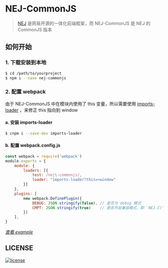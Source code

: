 # NEJ-CommonJS
> [NEJ](https://github.com/genify/nej) 是网易开源的一体化前端框架，而 NEJ-CommonJS 是 NEJ 的 CommonJS 版本


## 如何开始
### 1. 下载安装到本地
```bash
$ cd /path/to/yourproject
$ npm i --save nej-commonjs
```

### 2. 配置 webpack

由于 NEJ-CommonJS 中在模块内使用了 this 变量，所以需要使用 [imports-loader](https://github.com/webpack-contrib/imports-loader) ，来修正 this 指向到 window
#### a. 安装 imports-loader
```bash
$ cnpm i --save-dev imports-loader
```
#### b. 配置 webpack.config.js
```javascript
const webpack = require('webpack')
module.exports = { 
    module: {
        loaders: [{
            test: /nej\-commonjs/,
            loader: "imports-loader?this=>window"
        }]
    },
    plugins: [
        new webpack.DefinePlugin({
            DEBUG: JSON.stringify(false), // 是否为 debug 模式
            CMPT: JSON.stringify(true)    // 是否开启兼容模式，即 `NEJ.C('xxx')`
        })
    ],
}
```
_[查看 example](./example)_

## LICENSE
[![license][license-image]][license-url]

[license-url]: https://github.com/kaola-fed/NEJ-CommonJS/blob/master/LICENSE
[license-image]: https://img.shields.io/github/license/kaola-fed/NEJ-CommonJS.svg
